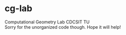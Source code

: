 # cg-lab
 Computational Geometry Lab CDCSIT TU <br>
Sorry for the unorganized code though. Hope it will help!
